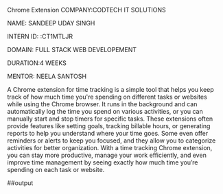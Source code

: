 Chrome Extension
COMPANY:CODTECH IT SOLUTIONS

NAME: SANDEEP UDAY SINGH

INTERN ID: :CT1MTLJR

DOMAIN: FULL STACK WEB DEVELOPEMENT

DURATION:4 WEEKS

MENTOR: NEELA SANTOSH

A Chrome extension for time tracking is a simple tool that helps you keep track of how much time you're spending on different tasks or websites while using the Chrome browser. It runs in the background and can automatically log the time you spend on various activities, or you can manually start and stop timers for specific tasks. These extensions often provide features like setting goals, tracking billable hours, or generating reports to help you understand where your time goes. Some even offer reminders or alerts to keep you focused, and they allow you to categorize activities for better organization. With a time tracking Chrome extension, you can stay more productive, manage your work efficiently, and even improve time management by seeing exactly how much time you’re spending on each task or website.

##output
